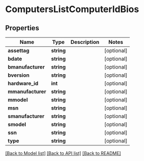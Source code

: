 # ComputersListComputerIdBios

## Properties
Name | Type | Description | Notes
------------ | ------------- | ------------- | -------------
**assettag** | **string** |  | [optional] 
**bdate** | **string** |  | [optional] 
**bmanufacturer** | **string** |  | [optional] 
**bversion** | **string** |  | [optional] 
**hardware_id** | **int** |  | [optional] 
**mmanufacturer** | **string** |  | [optional] 
**mmodel** | **string** |  | [optional] 
**msn** | **string** |  | [optional] 
**smanufacturer** | **string** |  | [optional] 
**smodel** | **string** |  | [optional] 
**ssn** | **string** |  | [optional] 
**type** | **string** |  | [optional] 

[[Back to Model list]](../../README.md#documentation-for-models) [[Back to API list]](../../README.md#documentation-for-api-endpoints) [[Back to README]](../../README.md)


